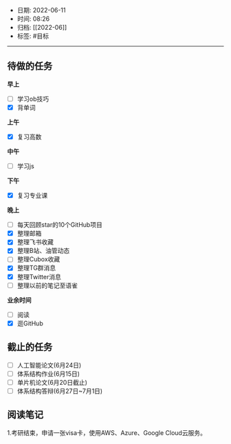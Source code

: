 - 日期: 2022-06-11
- 时间: 08:26
- 归档: [[2022-06]]
- 标签: #目标 
---

## 待做的任务

**早上**

- [ ] 学习ob技巧
- [x] 背单词

**上午**

- [x] 复习高数

**中午**

- [ ] 学习js

**下午**

- [x] 复习专业课

**晚上**

- [ ] 每天回顾star的10个GitHub项目
- [x] 整理邮箱
- [x] 整理飞书收藏
- [x] 整理B站、油管动态
- [ ] 整理Cubox收藏
- [x] 整理TG群消息
- [x] 整理Twitter消息
- [ ] 整理以前的笔记至语雀

**业余时间**

- [ ] 阅读 
- [x] 逛GitHub

## 截止的任务

- [ ] 人工智能论文(6月24日)
- [ ] 体系结构作业(6月15日)
- [ ] 单片机论文(6月20日截止)
- [ ] 体系结构答辩(6月27日~7月1日)

## 阅读笔记

1.考研结束，申请一张visa卡，使用AWS、Azure、Google Cloud云服务。



